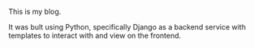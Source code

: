 This is my blog. 

It was bult using Python, specifically Django as a backend service with templates to interact with and view on the frontend.
